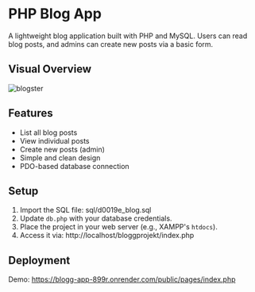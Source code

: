 # PHP Blog App

A lightweight blog application built with PHP and MySQL. Users can read blog posts, and admins can create new posts via a basic form.

## Visual Overview
![blogster](https://github.com/user-attachments/assets/cba7678b-7915-4c14-a758-238a64e3d545)


## Features

- List all blog posts
- View individual posts
- Create new posts (admin)
- Simple and clean design
- PDO-based database connection

## Setup

1. Import the SQL file:
sql/d0019e_blog.sql
2. Update `db.php` with your database credentials.
3. Place the project in your web server (e.g., XAMPP's `htdocs`).
4. Access it via:
http://localhost/bloggprojekt/index.php

## Deployment
Demo: https://blogg-app-899r.onrender.com/public/pages/index.php
